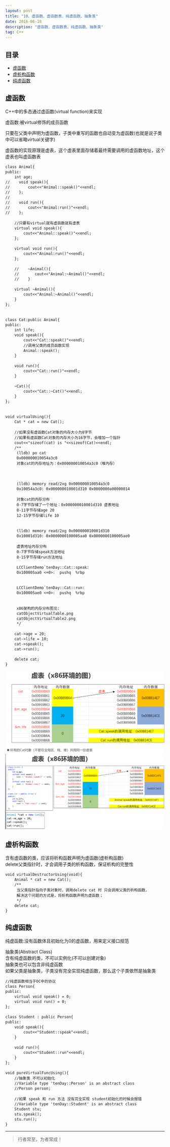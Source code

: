 ```yaml
---
layout: post
title: "10、虚函数、虚函数表、纯虚函数、抽象类"
date: 2016-06-10
description: "虚函数、虚函数表、纯虚函数、抽象类"
tag: C++ 
---
```




## 目录

* [虚函数](#content1)
* [虚析构函数](#content2)
* [纯虚函数](#content3)



<!-- ************************************************ -->
## <a id="content1"></a>虚函数

C++中的多态通过虚函数(virtual function)来实现

虚函数:被virtual修饰的成员函数

只要在父类中声明为虚函数，子类中重写的函数也自动变为虚函数(也就是说子类中可以省略virtual关键字)

虚函数的实现原理是虚表，这个虚表里面存储着最终需要调用的虚函数地址，这个虚表也叫虚函数表


```
class Animal{
public:
    int age;
//    void speak(){
//        cout<<"Animal::speak()"<<endl;
//    };
//
//    void run(){
//        cout<<"Animal:run()"<<endl;
//    };
    
    //只要有virtual就有虚函数就有虚表
    virtual void speak(){
        cout<<"Animal::speak()"<<endl;
    };

    virtual void run(){
        cout<<"Animal:run()"<<endl;
    };

    //    ~Animal(){
    //       cout<<"Animal:~Animal()"<<endl;
    //    }
    
    virtual ~Animal(){
        cout<<"Animal:~Animal()"<<endl;
    }
};


class Cat:public Animal{
public:
    int life;
    void speak(){
        cout<<"Cat::speak()"<<endl;
        //调用父类的成员函数实现
        Animal::speak();
    }
    
    void run(){
        cout<<"Cat::run()"<<endl;
    }
    
    ~Cat(){
        cout<<"Cat::~Cat()"<<endl;
    }
};
 

void virtualUsing(){
    Cat * cat = new Cat();
    
    //如果没有虚函数Cat对象的内存大小为8字节
    //如果有虚函数Cat对象的内存大小为16字节，会增加一个指针
    cout<<"sizeof(cat) is "<<sizeof(Cat)<<endl;
    /**
     (lldb) po cat
     0x000000010054a3c0
     对象cat的内存地址为：0x000000010054a3c0（堆内存）
     
     

     (lldb) memory read/2xg 0x000000010054a3c0
     0x10054a3c0: 0x000000010001d310 0x0000000a00000014
     
     对象cat的内存分布
     0-7字节存储了一个地址：0x000000010001d310 虚表地址
     8-11字节存储age 20
     12-15字节存储life 10

     
     (lldb) memory read/2xg 0x000000010001d310
     0x10001d310: 0x0000000100005aa0 0x0000000100005ae0

     虚表地址内存分布
     0-7字节存储speak方法地址
     8-15字节存储run方法地址
     
     LCClientDemo`tenDay::Cat::speak:
     0x100005aa0 <+0>:  pushq  %rbp

     
     LCClientDemo`tenDay::Cat::run:
     0x100005ae0 <+0>:  pushq  %rbp

     
     x86架构的内存分布图见:
     catObjectVirtualTable.png
     catObjectVirtualTable2.png
     */

    cat->age = 20;
    cat->life = 10;
    cat->speak();
    cat->run();
    
    delete cat;
}
```

<img src="/images/Cpp/cpp0.png" alt="img">

<img src="/images/Cpp/cpp1.png" alt="img">


<!-- ************************************************ -->
## <a id="content2"></a>虚析构函数

含有虚函数的类，应该将析构函数声明为虚函数(虚析构函数)   
delete父类指针时，才会调用子类的析构函数，保证析构的完整性    


```
void virtualDestructorUsing(void){
    Animal * cat = new Cat();
    /**
     当父类指针指向子类对象时，调用delete cat 时 只会调用父类的析构函数，
     解决这个问题的方式是，将析构函数声明为虚函数；
     */
    delete cat;
}
```

<!-- ************************************************ -->
## <a id="content3"></a>纯虚函数

纯虚函数:没有函数体且初始化为0的虚函数，用来定义接口规范       

抽象类(Abstract Class)       
含有纯虚函数的类，不可以实例化(不可以创建对象)       
抽象类也可以包含非纯虚函数       
如果父类是抽象类，子类没有完全实现纯虚函数，那么这个子类依然是抽象类       

```
//纯虚函数相当于OC中的协议
class Person{
public:
    virtual void speak() = 0;
    virtual void run() = 0;
};

class Student : public Person{
public:
    void speak(){
        cout<<"Student::speak"<<endl;
    }
    
    void run(){
        cout<<"Student::run"<<endl;
    }
};

void pureVirtualFuncUsing(){
    //抽象类 不可以初始化
    //Variable type 'tenDay::Person' is an abstract class
    //Person person;
    
    //如果 speak 和 run 方法 没有完全实现 student初始化的时候会报错
    //Variable type 'tenDay::Student' is an abstract class
    Student stu;
    stu.speak();
    stu.run();
}
```




----------
>  行者常至，为者常成！


